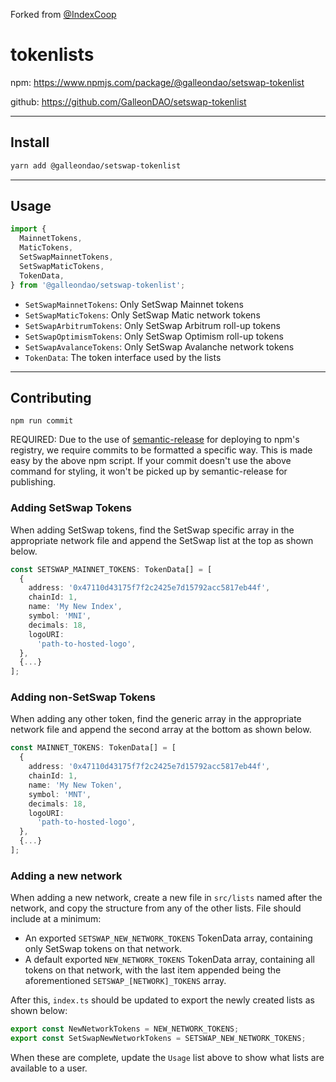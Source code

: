 Forked from [@IndexCoop](https://github.com/IndexCoop/tokenlists)
# tokenlists

npm: <https://www.npmjs.com/package/@galleondao/setswap-tokenlist>

github: <https://github.com/GalleonDAO/setswap-tokenlist>

---

## Install

```bash
yarn add @galleondao/setswap-tokenlist
```

---

## Usage

```typescript
import {
  MainnetTokens,
  MaticTokens,
  SetSwapMainnetTokens,
  SetSwapMaticTokens,
  TokenData,
} from '@galleondao/setswap-tokenlist';
```

- `SetSwapMainnetTokens`: Only SetSwap Mainnet tokens
- `SetSwapMaticTokens`: Only SetSwap Matic network tokens
- `SetSwapArbitrumTokens`: Only SetSwap Arbitrum roll-up tokens
- `SetSwapOptimismTokens`: Only SetSwap Optimism roll-up tokens
- `SetSwapAvalanceTokens`: Only SetSwap Avalanche network tokens
- `TokenData`: The token interface used by the lists

---

## Contributing

`npm run commit`

REQUIRED: Due to the use of [semantic-release](https://www.npmjs.com/package/semantic-release-cli) for deploying to npm's registry, we require commits to be formatted a specific way. This is made easy by the above npm script. If your commit doesn't use the above command for styling, it won't be picked up by semantic-release for publishing.

### Adding SetSwap Tokens

When adding SetSwap tokens, find the SetSwap specific array in the appropriate network file and append the SetSwap list at the top as shown below.

```typescript
const SETSWAP_MAINNET_TOKENS: TokenData[] = [
  {
    address: '0x47110d43175f7f2c2425e7d15792acc5817eb44f',
    chainId: 1,
    name: 'My New Index',
    symbol: 'MNI',
    decimals: 18,
    logoURI:
      'path-to-hosted-logo',
  },
  {...}
];
```

### Adding non-SetSwap Tokens

When adding any other token, find the generic array in the appropriate network file and append the second array at the bottom as shown below.

```typescript
const MAINNET_TOKENS: TokenData[] = [
  {
    address: '0x47110d43175f7f2c2425e7d15792acc5817eb44f',
    chainId: 1,
    name: 'My New Token',
    symbol: 'MNT',
    decimals: 18,
    logoURI:
      'path-to-hosted-logo',
  },
  {...}
];
```

### Adding a new network

When adding a new network, create a new file in `src/lists` named after the network, and copy the structure from any of the other lists.
File should include at a minimum:

- An exported `SETSWAP_NEW_NETWORK_TOKENS` TokenData array, containing only SetSwap tokens on that network.
- A default exported `NEW_NETWORK_TOKENS` TokenData array, containing all tokens on that network, with the last item appended being the aforementioned `SETSWAP_[NETWORK]_TOKENS` array.

After this, `index.ts` should be updated to export the newly created lists as shown below:

```typescript
export const NewNetworkTokens = NEW_NETWORK_TOKENS;
export const SetSwapNewNetworkTokens = SETSWAP_NEW_NETWORK_TOKENS;
```

When these are complete, update the `Usage` list above to show what lists are available to a user.
